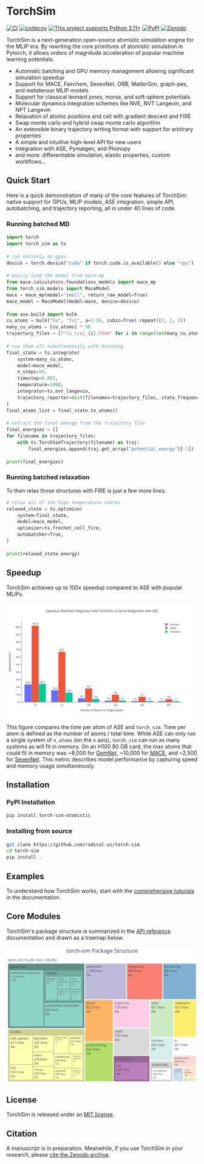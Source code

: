 # TorchSim

[![CI](https://github.com/radical-ai/torch-sim/actions/workflows/test.yml/badge.svg)](https://github.com/radical-ai/torch-sim/actions/workflows/test.yml)
[![codecov](https://codecov.io/gh/radical-ai/torch-sim/branch/main/graph/badge.svg)](https://codecov.io/gh/radical-ai/torch-sim)
[![This project supports Python 3.11+](https://img.shields.io/badge/Python-3.11+-blue.svg?logo=python&logoColor=white)](https://python.org/downloads)
[![PyPI](https://img.shields.io/pypi/v/torch_sim_atomistic?logo=pypi&logoColor=white)](https://pypi.org/project/torch_sim_atomistic)
[![Zenodo](https://img.shields.io/badge/Zenodo-15127004-blue?logo=Zenodo&logoColor=white)][zenodo]

[zenodo]: https://zenodo.org/records/15127004

<!-- help docs find start of prose in readme, DO NOT REMOVE -->
TorchSim is a next-generation open-source atomistic simulation engine for the MLIP
era. By rewriting the core primitives of atomistic simulation in Pytorch, it allows
orders of magnitude acceleration of popular machine learning potentials.

* Automatic batching and GPU memory management allowing significant simulation speedup
* Support for MACE, Fairchem, SevenNet, ORB, MatterSim, graph-pes, and metatensor MLIP models
* Support for classical lennard jones, morse, and soft-sphere potentials
* Molecular dynamics integration schemes like NVE, NVT Langevin, and NPT Langevin
* Relaxation of atomic positions and cell with gradient descent and FIRE
* Swap monte carlo and hybrid swap monte carlo algorithm
* An extensible binary trajectory writing format with support for arbitrary properties
* A simple and intuitive high-level API for new users
* Integration with ASE, Pymatgen, and Phonopy
* and more: differentiable simulation, elastic properties, custom workflows...

## Quick Start

Here is a quick demonstration of many of the core features of TorchSim:
native support for GPUs, MLIP models, ASE integration, simple API,
autobatching, and trajectory reporting, all in under 40 lines of code.

### Running batched MD
<!-- tested in tests/test_runners::test_readme_example, update as needed -->

```py
import torch
import torch_sim as ts

# run natively on gpus
device = torch.device("cuda" if torch.cuda.is_available() else "cpu")

# easily load the model from mace-mp
from mace.calculators.foundations_models import mace_mp
from torch_sim.models import MaceModel
mace = mace_mp(model="small", return_raw_model=True)
mace_model = MaceModel(model=mace, device=device)

from ase.build import bulk
cu_atoms = bulk("Cu", "fcc", a=3.58, cubic=True).repeat((2, 2, 2))
many_cu_atoms = [cu_atoms] * 50
trajectory_files = [f"Cu_traj_{i}.h5md" for i in range(len(many_cu_atoms))]

# run them all simultaneously with batching
final_state = ts.integrate(
    system=many_cu_atoms,
    model=mace_model,
    n_steps=50,
    timestep=0.002,
    temperature=1000,
    integrator=ts.nvt_langevin,
    trajectory_reporter=dict(filenames=trajectory_files, state_frequency=10),
)
final_atoms_list = final_state.to_atoms()

# extract the final energy from the trajectory file
final_energies = []
for filename in trajectory_files:
    with ts.TorchSimTrajectory(filename) as traj:
        final_energies.append(traj.get_array("potential_energy")[-1])

print(final_energies)
```

### Running batched relaxation

To then relax those structures with FIRE is just a few more lines.

```py
# relax all of the high temperature states
relaxed_state = ts.optimize(
    system=final_state,
    model=mace_model,
    optimizer=ts.frechet_cell_fire,
    autobatcher=True,
)

print(relaxed_state.energy)
```

## Speedup

TorchSim achieves up to 100x speedup compared to ASE with popular MLIPs.

![Speedup comparison](/docs/_static/speedup_plot.svg)

This figure compares the time per atom of ASE and `torch_sim`. Time per atom is defined
as the number of atoms / total time. While ASE can only run a single system of `n_atoms`
(on the $x$ axis), `torch_sim` can run as many systems as will fit in memory. On an H100 80 GB card,
the max atoms that could fit in memory was ~8,000 for [GemNet](https://github.com/FAIR-Chem/fairchem), ~10,000 for [MACE](https://github.com/ACEsuit/mace), and ~2,500
for [SevenNet](https://github.com/MDIL-SNU/SevenNet). This metric describes model performance by capturing speed and memory
usage simultaneously.

## Installation

### PyPI Installation

```sh
pip install torch-sim-atomistic
```

### Installing from source

```sh
git clone https://github.com/radical-ai/torch-sim
cd torch-sim
pip install .
```

## Examples

To understand how TorchSim works, start with the [comprehensive tutorials](https://radical-ai.github.io/torch-sim/user/overview.html) in the documentation.

## Core Modules

TorchSim's package structure is summarized in the [API reference](https://radical-ai.github.io/torch-sim/reference/index.html) documentation and drawn as a treemap below.

![TorchSim package treemap](/docs/_static/torch-sim-pkg-treemap.svg)

## License

TorchSim is released under an [MIT license](LICENSE).

## Citation

A manuscript is in preparation. Meanwhile, if you use TorchSim in your research, please [cite the Zenodo archive][zenodo].
